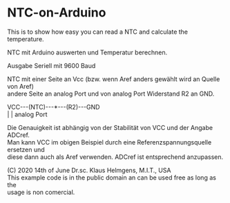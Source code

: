 # NTC-on-Arduino
This is to show how easy you can read a NTC and calculate the temperature.

NTC mit Arduino auswerten und Temperatur berechnen.                                 
 
Ausgabe Seriell mit 9600 Baud                                                         
 
NTC mit einer Seite an Vcc (bzw. wenn Aref anders gewählt wird an Quelle von Aref)   
andere Seite an analog Port und von analog Port Widerstand R2 an GND.                 
 
VCC---(NTC)---*---(R2)---GND                                                          
              |
              |
         analog Port
 
Die Genauigkeit ist abhängig von der Stabilität von VCC und der Angabe ADCref.        
Man kann VCC im obigen Beispiel durch eine Referenzspannungsquelle ersetzen und    
diese dann auch als Aref verwenden. ADCref ist entsprechend anzupassen.             
 
(C) 2020 14th of June   Dr.sc. Klaus Helmgens, M.I.T., USA                           
This example code is in the public domain an can be used free as long as the         
usage is non comercial.
